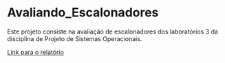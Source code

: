 # Avaliando_Escalonadores
Este projeto consiste na avaliação de escalonadores dos laboratórios 3 da disciplina de Projeto de Sistemas Operacionais.

[Link para o relatório](https://docs.google.com/document/d/1QQNfubezgkE8h5OYpRAQwINdHH1cQbmwAJebGsaY65E/edit?usp=sharing)
